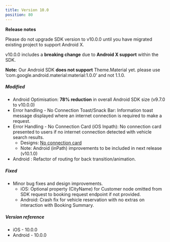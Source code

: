 ```yaml
---
title: Version 10.0
position: 80
---
```


**Release notes**

Please do not upgrade SDK version to v10.0.0 until you have migrated existing project to support Android X. 

v10.0.0 includes a **breaking change** due to **Android X support** within the SDK. 

**Note:** Our Android SDK **does not support** Theme.Material yet. please use ‘com.google.android.material:material:1.0.0’ and not 1.1.0.

##### Modified
* Android Optimisation: **78% reduction** in overall Android SDK size (v9.7.0 to v10.0.0)
* Error handling - No Connection Toast/Snack Bar: Information toast message displayed where an internet connection is required to make a request.
* Error Handling - No Connection Card (iOS Inpath): No connection card presented to users if no internet connection detected with vehicle search results.
    * Designs: <a href="https://app.abstract.com/share/5a0eacd1-355d-403e-8be5-7a1d4e0b6b41?collectionLayerId=75db2683-9676-41e9-ac6b-1a99207309a8&present=true&preview=false&sha=4bb24387443e94f17bd3552cb63041595500d35f" target="_blank">No connection card</a>
    * Note: Android (inPath) improvements to be included in next release (v10.1.0)
* Android : Refactor of routing for back transition/animation.    

##### Fixed
* Minor bug fixes and design improvements.
    * iOS: Optional property (CityName) for Customer node omitted from SDK request to booking request endpoint if not provided.
    * Android: Crash fix for vehicle reservation with no extras on interaction with Booking Summary.
    
##### Version reference 
* iOS - 10.0.0
* Android - 10.0.0

